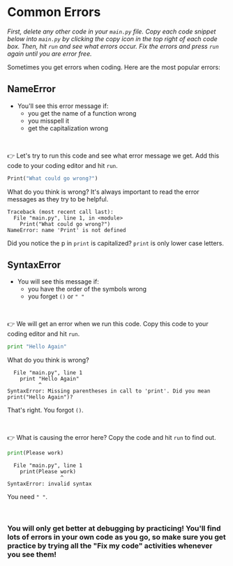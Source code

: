 # Common Errors

*First, delete any other code in your `main.py` file. Copy each code snippet below into `main.py` by clicking the copy icon in the top right of each code box. Then, hit `run` and see what errors occur. Fix the errors and press `run` again until you are error free.*

Sometimes you get errors when coding. Here are the most popular errors:

## NameError

- You'll see this error message if:
  - you get the name of a function wrong
  - you misspell it
  - get the capitalization wrong
    
&nbsp;

👉 Let's try to run this code and see what error message we get. Add this code to your coding editor and hit `run`.


```python
Print("What could go wrong?")
```


What do you think is wrong? It's always important to read the error messages as they try to be helpful.  

```
Traceback (most recent call last):
  File "main.py", line 1, in <module>
    Print("What could go wrong?")
NameError: name 'Print' is not defined
```
Did you notice the p in `print` is capitalized? `print` is only lower case letters.
   



## SyntaxError
- You will see this message if:
  - you have the order of the symbols wrong
  - you forget `()` or `" "`
    
&nbsp;

👉 We will get an error when we run this code. Copy this code to your coding editor and hit `run`.

```python
print "Hello Again"
```


What do you think is wrong?
```
  File "main.py", line 1
    print "Hello Again"
          ^
SyntaxError: Missing parentheses in call to 'print'. Did you mean print("Hello Again")?
```
That's right. You forgot `()`.

&nbsp;

👉 What is causing the error here? Copy the code and hit `run` to find out.
```python
print(Please work)
```
```
  File "main.py", line 1
    print(Please work)
                 ^
SyntaxError: invalid syntax
```
You need `" "`.

&nbsp;

### You will only get better at debugging by practicing! You'll find lots of errors in your own code as you go, so make sure you get practice by trying all the "Fix my code" activities whenever you see them!

